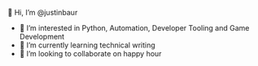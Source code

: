 👋 Hi, I’m @justinbaur

- 👀 I’m interested in Python, Automation, Developer Tooling and Game Development
- 🌱 I’m currently learning technical writing
- 💞️ I’m looking to collaborate on happy hour

<!---
justinbaur/justinbaur is a ✨ special ✨ repository because its `README.md` (this file) appears on your GitHub profile.
You can click the Preview link to take a look at your changes.
--->
